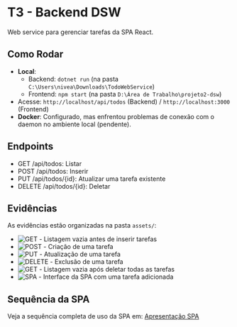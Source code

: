 # T3 - Backend DSW
Web service para gerenciar tarefas da SPA React.

## Como Rodar
- **Local**: 
  - Backend: `dotnet run` (na pasta `C:\Users\nivea\Downloads\TodoWebService`)
  - Frontend: `npm start` (na pasta `D:\Área de Trabalho\projeto2-dsw`)
- Acesse: `http://localhost/api/todos` (Backend) / `http://localhost:3000` (Frontend)
- **Docker**: Configurado, mas enfrentou problemas de conexão com o daemon no ambiente local (pendente).

## Endpoints
- GET /api/todos: Listar
- POST /api/todos: Inserir
- PUT /api/todos/{id}: Atualizar uma tarefa existente
- DELETE /api/todos/{id}: Deletar

## Evidências
As evidências estão organizadas na pasta `assets/`:
- ![GET](assets/GET_inicial.png) - Listagem vazia antes de inserir tarefas
- ![POST](assets/post.png) - Criação de uma tarefa
- ![PUT](assets/put.png) - Atualização de uma tarefa
- ![DELETE](assets/delete.png) - Exclusão de uma tarefa
- ![GET](assets/GET_apos_delete.png) - Listagem vazia após deletar todas as tarefas
- ![SPA](assets/spa.png) - Interface da SPA com uma tarefa adicionada

## Sequência da SPA
Veja a sequência completa de uso da SPA em: [Apresentação SPA](assets/Apresentacao_SPA_Niveah4_500028.pdf)